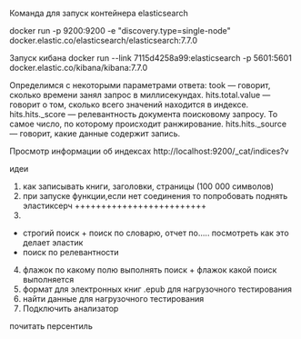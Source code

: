 
Команда для запуск контейнера elasticsearch

docker run -p 9200:9200 -e "discovery.type=single-node" docker.elastic.co/elasticsearch/elasticsearch:7.7.0

Запуск кибана
docker run --link 7115d4258a99:elasticsearch -p 5601:5601 docker.elastic.co/kibana/kibana:7.7.0




Определимся с некоторыми параметрами ответа:
took — говорит, сколько времени занял запрос в миллисекундах.
hits.total.value — говорит о том, сколько всего значений находится в индексе.
hits.hits._score — релевантность документа поисковому запросу. То самое число, по которому происходит ранжирование.
hits.hits._source — говорит, какие данные содержит запись.


Просмотр информации об индексах
http://localhost:9200/_cat/indices?v


идеи
1. как записывать книги, заголовки, страницы (100 000 символов)
2. при запуске функции,если нет соединения то попробовать поднять эластиксерч +++++++++++++++++++++++++
3. 
- строгий поиск +  поиск по словарю, отчет по..... посмотреть как это делает эластик
- поиск по релевантности
4. флажок по какому полю выполнять поиск + флажок какой поиск выполняется
5. формат для электронных книг .epub для нагрузочного тестирования
6. найти данные для нагрузочного тестирования
7. Подключить анализатор


почитать персентиль